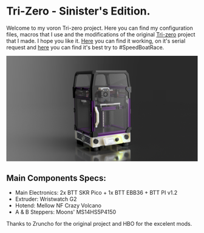 # Tri-Zero - Sinister's Edition.

Welcome to my voron Tri-zero project. Here you can find my configuration files, macros that I use and the modifications of the original
[Tri-zero](https://github.com/zruncho3d/tri-zero) project that I made. I hope you like it. [Here](https://www.reddit.com/r/voroncorexy/comments/14jx19o/serial_request_voron_v0_trizero_sinisterrj/) you can find it working, on it's serial request and [here](https://www.youtube.com/watch?v=vuGEu1cQmvo) you can find it's best try to #SpeedBoatRace.

![Tri-zero - Sinister's Edition Render](https://github.com/SinisterRj/Voron-Trizero/blob/main/Images/Tri-Zero-Sinister%20v49.png)

## Main Components Specs:

- Main Electronics: 2x BTT SKR Pico + 1x BTT EBB36 + BTT PI v1.2
- Extruder: Wristwatch G2
- Hotend: Mellow NF Crazy Volcano
- A & B Steppers: Moons' MS14HS5P4150


Thanks to Zruncho for the original project and HBO for the excelent mods.
